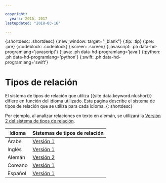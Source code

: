```yaml
---

copyright:
  years: 2015, 2017
lastupdated: "2018-03-16"

---
```


{:shortdesc: .shortdesc}
{:new_window: target="_blank"}
{:tip: .tip}
{:pre: .pre}
{:codeblock: .codeblock}
{:screen: .screen}
{:javascript: .ph data-hd-programlang='javascript'}
{:java: .ph data-hd-programlang='java'}
{:python: .ph data-hd-programlang='python'}
{:swift: .ph data-hd-programlang='swift'}

# Tipos de relación

El sistema de tipos de relación que utiliza {{site.data.keyword.nlushort}} difiere en función del idioma utilizado. Esta página describe el sistema de tipos de relación que se utiliza para cada idioma.
{: shortdesc}

Por ejemplo, al analizar relaciones en texto en alemán, se utilizará la [Versión 2 del sistema de tipos de relación][v2].

|Idioma|Sistemas de tipos de relación|
| --- | ---|
| Árabe | [Versión 1][v1] |
| Inglés | [Versión 1][v1] |
| Alemán | [Versión 2][v2] |
| Coreano | [Versión 1][v1] |
| Español | [Versión 1][v1] |


[v1]: relations-v1.html
[v2]: relations-v2.html
